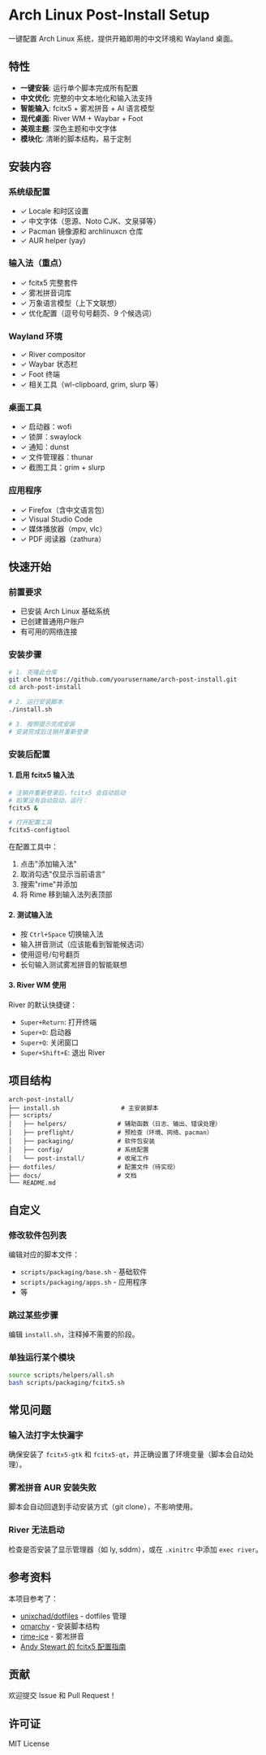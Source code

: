 # Arch Linux Post-Install Setup

一键配置 Arch Linux 系统，提供开箱即用的中文环境和 Wayland 桌面。

## 特性

- **一键安装**: 运行单个脚本完成所有配置
- **中文优化**: 完整的中文本地化和输入法支持
- **智能输入**: fcitx5 + 雾凇拼音 + AI 语言模型
- **现代桌面**: River WM + Waybar + Foot
- **美观主题**: 深色主题和中文字体
- **模块化**: 清晰的脚本结构，易于定制

## 安装内容

### 系统级配置
- ✓ Locale 和时区设置
- ✓ 中文字体（思源、Noto CJK、文泉驿等）
- ✓ Pacman 镜像源和 archlinuxcn 仓库
- ✓ AUR helper (yay)

### 输入法（重点）
- ✓ fcitx5 完整套件
- ✓ 雾凇拼音词库
- ✓ 万象语言模型（上下文联想）
- ✓ 优化配置（逗号句号翻页、9 个候选词）

### Wayland 环境
- ✓ River compositor
- ✓ Waybar 状态栏
- ✓ Foot 终端
- ✓ 相关工具（wl-clipboard, grim, slurp 等）

### 桌面工具
- ✓ 启动器：wofi
- ✓ 锁屏：swaylock
- ✓ 通知：dunst
- ✓ 文件管理器：thunar
- ✓ 截图工具：grim + slurp

### 应用程序
- ✓ Firefox（含中文语言包）
- ✓ Visual Studio Code
- ✓ 媒体播放器（mpv, vlc）
- ✓ PDF 阅读器（zathura）

## 快速开始

### 前置要求
- 已安装 Arch Linux 基础系统
- 已创建普通用户账户
- 有可用的网络连接

### 安装步骤

```bash
# 1. 克隆此仓库
git clone https://github.com/yourusername/arch-post-install.git
cd arch-post-install

# 2. 运行安装脚本
./install.sh

# 3. 按照提示完成安装
# 安装完成后注销并重新登录
```

### 安装后配置

#### 1. 启用 fcitx5 输入法
```bash
# 注销并重新登录后，fcitx5 会自动启动
# 如果没有自动启动，运行：
fcitx5 &

# 打开配置工具
fcitx5-configtool
```

在配置工具中：
1. 点击"添加输入法"
2. 取消勾选"仅显示当前语言"
3. 搜索"rime"并添加
4. 将 Rime 移到输入法列表顶部

#### 2. 测试输入法
- 按 `Ctrl+Space` 切换输入法
- 输入拼音测试（应该能看到智能候选词）
- 使用逗号/句号翻页
- 长句输入测试雾凇拼音的智能联想

#### 3. River WM 使用
River 的默认快捷键：
- `Super+Return`: 打开终端
- `Super+D`: 启动器
- `Super+Q`: 关闭窗口
- `Super+Shift+E`: 退出 River

## 项目结构

```
arch-post-install/
├── install.sh                 # 主安装脚本
├── scripts/
│   ├── helpers/              # 辅助函数（日志、输出、错误处理）
│   ├── preflight/            # 预检查（环境、网络、pacman）
│   ├── packaging/            # 软件包安装
│   ├── config/               # 系统配置
│   └── post-install/         # 收尾工作
├── dotfiles/                 # 配置文件（待实现）
├── docs/                     # 文档
└── README.md
```

## 自定义

### 修改软件包列表
编辑对应的脚本文件：
- `scripts/packaging/base.sh` - 基础软件
- `scripts/packaging/apps.sh` - 应用程序
- 等

### 跳过某些步骤
编辑 `install.sh`，注释掉不需要的阶段。

### 单独运行某个模块
```bash
source scripts/helpers/all.sh
bash scripts/packaging/fcitx5.sh
```

## 常见问题

### 输入法打字太快漏字
确保安装了 `fcitx5-gtk` 和 `fcitx5-qt`，并正确设置了环境变量（脚本会自动处理）。

### 雾凇拼音 AUR 安装失败
脚本会自动回退到手动安装方式（git clone），不影响使用。

### River 无法启动
检查是否安装了显示管理器（如 ly, sddm），或在 `.xinitrc` 中添加 `exec river`。

## 参考资料

本项目参考了：
- [unixchad/dotfiles](https://github.com/gnuunixchad/dotfiles) - dotfiles 管理
- [omarchy](https://github.com/basecamp/omarchy) - 安装脚本结构
- [rime-ice](https://github.com/iDvel/rime-ice) - 雾凇拼音
- [Andy Stewart 的 fcitx5 配置指南](https://manateelazycat.github.io/)

## 贡献

欢迎提交 Issue 和 Pull Request！

## 许可证

MIT License

##